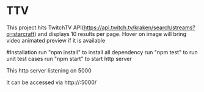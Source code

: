 # TTV
This project hits TwitchTV API(https://api.twitch.tv/kraken/search/streams?q=starcraft) and displays 10 results per page. Hover on image will bring video animated preview if it is available

#Installation
run "npm install" to install all dependency
run "npm test" to run unit test cases
run "npm start" to start http server

This http server listening on 5000

It can be accessed via http://<localhost>:5000/
